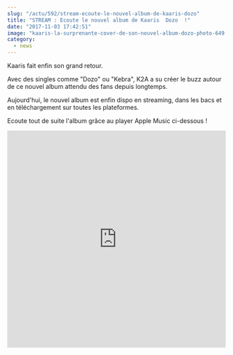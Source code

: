 ```yaml
--- 
slug: "/actu/592/stream-ecoute-le-nouvel-album-de-kaaris-dozo"
title: "STREAM : Ecoute le nouvel album de Kaaris  Dozo  !"
date: "2017-11-03 17:42:51"
image: "kaaris-la-surprenante-cover-de-son-nouvel-album-dozo-photo-649.jpg"
category:
  - news
---
```

<p>Kaaris fait enfin son grand retour. </p>

<p>Avec des singles comme "Dozo" ou "Kebra", K2A a su créer le buzz autour de ce nouvel album attendu des fans depuis longtemps.</p>

<p>Aujourd'hui, le nouvel album est enfin dispo en streaming, dans les bacs et en téléchargement sur toutes les plateformes.</p>

<p>Ecoute tout de suite l'album grâce au player Apple Music ci-dessous !</p>

<iframe src="https://tools.applemusic.com/embed/v1/album/1292221410?country=fr" height="500px" width="100%" frameborder="0"></iframe>